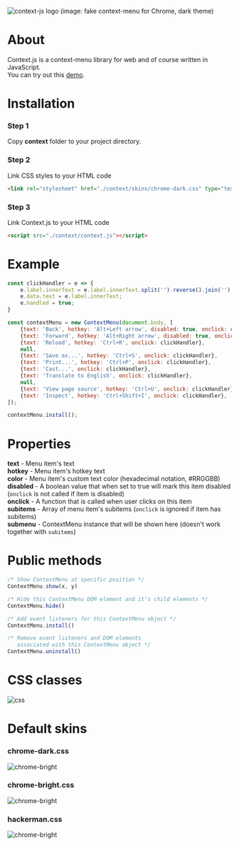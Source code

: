 ![context-js logo](https://i.ibb.co/LJ100w9/image.png)
(image: fake context-menu for Chrome, dark theme)

# About
Context.js is a context-menu library for web and of course written in JavaScript.\
You can try out this [demo](https://heapoverride.sexy/contextjs).

# Installation
### Step 1
Copy **context** folder to your project directory.
### Step 2
Link CSS styles to your HTML code
```html
<link rel="stylesheet" href="./context/skins/chrome-dark.css" type="text/css" />
```
### Step 3
Link Context.js to your HTML code
```html
<script src="./context/context.js"></script>
```

# Example
```js
const clickHandler = e => {
    e.label.innerText = e.label.innerText.split('').reverse().join('');
    e.data.text = e.label.innerText;
    e.handled = true;
}

const contextMenu = new ContextMenu(document.body, [
    {text: 'Back', hotkey: 'Alt+Left arrow', disabled: true, onclick: clickHandler},
    {text: 'Forward', hotkey: 'Alt+Right arrow', disabled: true, onclick: clickHandler},
    {text: 'Reload', hotkey: 'Ctrl+R', onclick: clickHandler},
    null,
    {text: 'Save as...', hotkey: 'Ctrl+S', onclick: clickHandler},
    {text: 'Print...', hotkey: 'Ctrl+P', onclick: clickHandler},
    {text: 'Cast...', onclick: clickHandler},
    {text: 'Translate to English', onclick: clickHandler},
    null,
    {text: 'View page source', hotkey: 'Ctrl+U', onclick: clickHandler},
    {text: 'Inspect', hotkey: 'Ctrl+Shift+I', onclick: clickHandler},
]);

contextMenu.install();
```

# Properties
**text** - Menu item's text\
**hotkey** - Menu item's hotkey text\
**color** - Menu item's custom text color (hexadecimal notation, #RRGGBB)\
**disabled** - A boolean value that when set to true will mark this item disabled (`onclick` is not called if item is disabled)\
**onclick** - A function that is called when user clicks on this item\
**subitems** - Array of menu item's subitems (`onclick` is ignored if item has subitems)\
**submenu** - ContextMenu instance that will be shown here (doesn't work together with `subitems`)

# Public methods
```js
/* Show ContextMenu at specific position */
ContextMenu.show(x, y)
```
```js
/* Hide this ContextMenu DOM element and it's child elements */
ContextMenu.hide()
```
```js
/* Add event listeners for this ContextMenu object */
ContextMenu.install()
```
```js
/* Remove event listeners and DOM elements 
   associated with this ContextMenu object */
ContextMenu.uninstall()
```

# CSS classes
![css](https://i.gyazo.com/176051429fcf2f25b18a66ad2d4e0532.png)

# Default skins
### chrome-dark.css
![chrome-bright](https://i.ibb.co/SxjSWdK/image.png)
### chrome-bright.css
![chrome-bright](https://i.ibb.co/bzB3sPb/image.png)
### hackerman.css
![chrome-bright](https://i.ibb.co/nwtjHqx/image.png)
